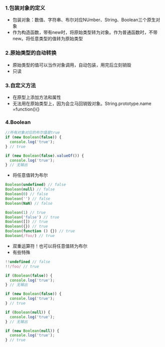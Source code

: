 ### 1.包装对象的定义

* 包装对象：数值、字符串、布尔对应NUmber、String、Boolean三个原生对象
* 作为构造函数，带有new时，将原始类型转为对象。作为普通函数时，不带new。将任意类型的值转为原始类型

### 2.原始类型的自动转换

* 原始类型的值可以当作对象调用，自动包装，用完后立刻销毁
* 只读

### 3.自定义方法

* 在原型上添加方法和属性
* 无法用在原始类型上，因为会立马回销毁对象。String.prototype.name =function\(\){}

### 4.Boolean

```js
//所有对象对应的布尔值是true
if (new Boolean(false)) {
  console.log('true');
} // true

if (new Boolean(false).valueOf()) {
  console.log('true');
} // 无输出
```

* 将任意值转为布尔

```js
Boolean(undefined) // false 
Boolean(null) // false
Boolean(0) // false
Boolean('') // false
Boolean(NaN) // false

Boolean(1) // true
Boolean('false') // true
Boolean([]) // true
Boolean({}) // true
Boolean(function () {}) // true
Boolean(/foo/) // true
```

* 双重运算符！也可以将任意值转为布尔
* 有些特殊

```js
!!undefined // false
!!/foo/ // true

if (Boolean(false)) {
  console.log('true');
} // 无输出

if (new Boolean(false)) {
  console.log('true');
} // true

if (Boolean(null)) {
  console.log('true');
} // 无输出

if (new Boolean(null)) {
  console.log('true');
} // true
```



